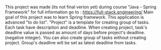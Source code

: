This project was made (its not final verion yet) during course "Java - Spring Framework" for full information go to : https://full-stack.engineering/
Main goal of this project was to learn Spring framework.
This application is advanced "to do list".
"Project" is a template for creating group of tasks. Each task have description and deadline.
When creating project, task's deadline value is passed as amount of days before project's deadline.(negative integer).
You can also create group of tasks without creating project. Group's deadline will be set as latest deadline from tasks.



